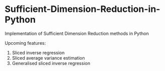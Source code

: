 # Sufficient-Dimension-Reduction-in-Python
Implementation of Sufficient Dimension Reduction methods in Python

Upcoming features:
1. Sliced inverse regression
2. Sliced average variance estimation
3. Generalised sliced inverse regression
